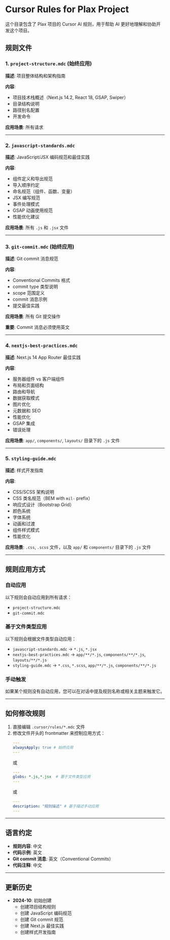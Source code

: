 # Cursor Rules for Plax Project

这个目录包含了 Plax 项目的 Cursor AI 规则，用于帮助 AI 更好地理解和协助开发这个项目。

## 规则文件

### 1. `project-structure.mdc` (始终应用)

**描述**: 项目整体结构和架构指南

**内容**:

- 项目技术栈概述（Next.js 14.2, React 18, GSAP, Swiper）
- 目录结构说明
- 路径别名配置
- 开发命令

**应用场景**: 所有请求

---

### 2. `javascript-standards.mdc`

**描述**: JavaScript/JSX 编码规范和最佳实践

**内容**:

- 组件定义和导出规范
- 导入顺序约定
- 命名规范（组件、函数、变量）
- JSX 编写规范
- 事件处理模式
- GSAP 动画使用规范
- 性能优化建议

**应用场景**: 所有 `.js` 和 `.jsx` 文件

---

### 3. `git-commit.mdc` (始终应用)

**描述**: Git commit 消息规范

**内容**:

- Conventional Commits 格式
- commit type 类型说明
- scope 范围定义
- commit 消息示例
- 提交最佳实践

**应用场景**: 所有 Git 提交操作

**重要**: Commit 消息必须使用英文

---

### 4. `nextjs-best-practices.mdc`

**描述**: Next.js 14 App Router 最佳实践

**内容**:

- 服务器组件 vs 客户端组件
- 布局和页面结构
- 路由和导航
- 数据获取模式
- 图片优化
- 元数据和 SEO
- 性能优化
- GSAP 集成
- 错误处理

**应用场景**: `app/`, `components/`, `layouts/` 目录下的 `.js` 文件

---

### 5. `styling-guide.mdc`

**描述**: 样式开发指南

**内容**:

- CSS/SCSS 架构说明
- CSS 类名规范（BEM with `mil-` prefix）
- 响应式设计（Bootstrap Grid）
- 颜色系统
- 字体系统
- 动画和过渡
- 组件样式模式
- 性能优化

**应用场景**: `.css`, `.scss` 文件，以及 `app/` 和 `components/` 目录下的 `.js` 文件

---

## 规则应用方式

### 自动应用

以下规则会自动应用到所有请求：

- `project-structure.mdc`
- `git-commit.mdc`

### 基于文件类型应用

以下规则会根据文件类型自动应用：

- `javascript-standards.mdc` → `*.js`, `*.jsx`
- `nextjs-best-practices.mdc` → `app/**/*.js`, `components/**/*.js`, `layouts/**/*.js`
- `styling-guide.mdc` → `*.css`, `*.scss`, `app/**/*.js`, `components/**/*.js`

### 手动触发

如果某个规则没有自动应用，您可以在对话中提及规则名称或相关主题来触发它。

---

## 如何修改规则

1. 直接编辑 `.cursor/rules/*.mdc` 文件
2. 修改文件开头的 frontmatter 来控制应用方式：
   ```yaml
   ---
   alwaysApply: true # 始终应用
   ---
   ```
   或
   ```yaml
   ---
   globs: *.js,*.jsx  # 基于文件类型应用
   ---
   ```
   或
   ```yaml
   ---
   description: "规则描述" # 基于描述手动应用
   ---
   ```

---

## 语言约定

- **规则内容**: 中文
- **代码示例**: 英文
- **Git commit 消息**: 英文（Conventional Commits）
- **代码注释**: 中文

---

## 更新历史

- **2024-10**: 初始创建
  - 创建项目结构规则
  - 创建 JavaScript 编码规范
  - 创建 Git commit 规范
  - 创建 Next.js 最佳实践
  - 创建样式开发指南
